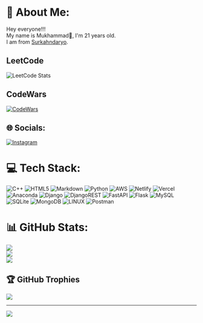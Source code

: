 # 💫 About Me:
Hey everyone!!!<br/>My name is Mukhammad👤, I'm 21 years old.<br/>I am from [Surkahndaryo](https://en.wikipedia.org/wiki/Surxondaryo_Region).
<br/>

## LeetCode
![LeetCode Stats](https://leetcard.jacoblin.cool/mukhammdusmanov?theme=dark&font=baloo&ext=heatmap)


## CodeWars
[![CodeWars](https://www.codewars.com/users/muhammadkhanusmanov/badges/large)]([https://www.codewars.com/users/muhammadkhanusmanov(https://www.codewars.com/users/muhammadkhanusmanov))


## 🌐 Socials:
[![Instagram](https://img.shields.io/badge/Instagram-%23E4405F.svg?logo=Instagram&logoColor=white)](https://instagram.com/mukhammad__khan) 

# 💻 Tech Stack:
![C++](https://img.shields.io/badge/c++-%2300599C.svg?style=for-the-badge&logo=c%2B%2B&logoColor=white) ![HTML5](https://img.shields.io/badge/html5-%23E34F26.svg?style=for-the-badge&logo=html5&logoColor=white) ![Markdown](https://img.shields.io/badge/markdown-%23000000.svg?style=for-the-badge&logo=markdown&logoColor=white) ![Python](https://img.shields.io/badge/python-3670A0?style=for-the-badge&logo=python&logoColor=ffdd54) ![AWS](https://img.shields.io/badge/AWS-%23FF9900.svg?style=for-the-badge&logo=amazon-aws&logoColor=white) ![Netlify](https://img.shields.io/badge/netlify-%23000000.svg?style=for-the-badge&logo=netlify&logoColor=#00C7B7) ![Vercel](https://img.shields.io/badge/vercel-%23000000.svg?style=for-the-badge&logo=vercel&logoColor=white) ![Anaconda](https://img.shields.io/badge/Anaconda-%2344A833.svg?style=for-the-badge&logo=anaconda&logoColor=white) ![Django](https://img.shields.io/badge/django-%23092E20.svg?style=for-the-badge&logo=django&logoColor=white) ![DjangoREST](https://img.shields.io/badge/DJANGO-REST-ff1709?style=for-the-badge&logo=django&logoColor=white&color=ff1709&labelColor=gray) ![FastAPI](https://img.shields.io/badge/FastAPI-005571?style=for-the-badge&logo=fastapi) ![Flask](https://img.shields.io/badge/flask-%23000.svg?style=for-the-badge&logo=flask&logoColor=white) ![MySQL](https://img.shields.io/badge/mysql-%2300f.svg?style=for-the-badge&logo=mysql&logoColor=white) ![SQLite](https://img.shields.io/badge/sqlite-%2307405e.svg?style=for-the-badge&logo=sqlite&logoColor=white) ![MongoDB](https://img.shields.io/badge/MongoDB-%234ea94b.svg?style=for-the-badge&logo=mongodb&logoColor=white) ![LINUX](https://img.shields.io/badge/Linux-FCC624?style=for-the-badge&logo=linux&logoColor=black) ![Postman](https://img.shields.io/badge/Postman-FF6C37?style=for-the-badge&logo=postman&logoColor=white)
# 📊 GitHub Stats:
![](https://github-readme-stats.vercel.app/api?username=muhammadkhanusmanov&theme=dark&hide_border=false&include_all_commits=false&count_private=false)<br/>
![](https://github-readme-streak-stats.herokuapp.com/?user=muhammadkhanusmanov&theme=dark&hide_border=false)<br/>
![](https://github-readme-stats.vercel.app/api/top-langs/?username=muhammadkhanusmanov&theme=dark&hide_border=false&include_all_commits=false&count_private=false&layout=compact)

## 🏆 GitHub Trophies
![](https://github-profile-trophy.vercel.app/?username=muhammadkhanusmanov&theme=radical&no-frame=false&no-bg=true&margin-w=4)

---
[![](https://visitcount.itsvg.in/api?id=muhammadkhanusmanov&icon=0&color=0)](https://visitcount.itsvg.in)

<!-- Proudly created with GPRM ( https://gprm.itsvg.in ) -->
